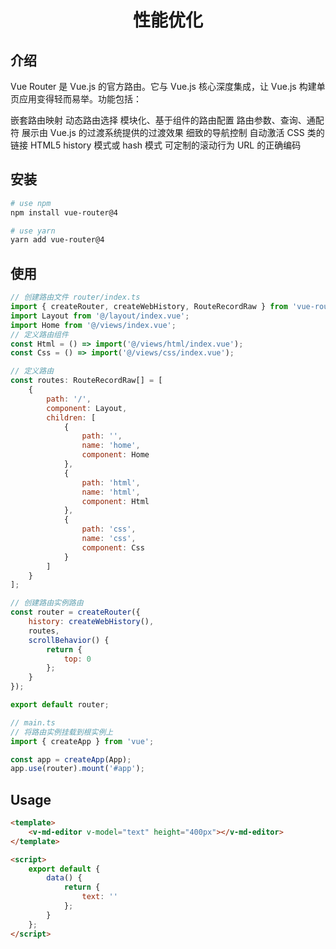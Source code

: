 <h1 align="center">性能优化</h1>

## 介绍

Vue Router 是 Vue.js 的官方路由。它与 Vue.js 核心深度集成，让 Vue.js 构建单页应用变得轻而易举。功能包括：

嵌套路由映射
动态路由选择
模块化、基于组件的路由配置
路由参数、查询、通配符
展示由 Vue.js 的过渡系统提供的过渡效果
细致的导航控制
自动激活 CSS 类的链接
HTML5 history 模式或 hash 模式
可定制的滚动行为
URL 的正确编码

## 安装

```bash
# use npm
npm install vue-router@4

# use yarn
yarn add vue-router@4
```

## 使用

```js
// 创建路由文件 router/index.ts
import { createRouter, createWebHistory, RouteRecordRaw } from 'vue-router';
import Layout from '@/layout/index.vue';
import Home from '@/views/index.vue';
// 定义路由组件
const Html = () => import('@/views/html/index.vue');
const Css = () => import('@/views/css/index.vue');

// 定义路由
const routes: RouteRecordRaw[] = [
    {
        path: '/',
        component: Layout,
        children: [
            {
                path: '',
                name: 'home',
                component: Home
            },
            {
                path: 'html',
                name: 'html',
                component: Html
            },
            {
                path: 'css',
                name: 'css',
                component: Css
            }
        ]
    }
];

// 创建路由实例路由
const router = createRouter({
    history: createWebHistory(),
    routes,
    scrollBehavior() {
        return {
            top: 0
        };
    }
});

export default router;
```

```js
// main.ts
// 将路由实例挂载到根实例上
import { createApp } from 'vue';

const app = createApp(App);
app.use(router).mount('#app');
```

## Usage

```html
<template>
    <v-md-editor v-model="text" height="400px"></v-md-editor>
</template>

<script>
    export default {
        data() {
            return {
                text: ''
            };
        }
    };
</script>
```
